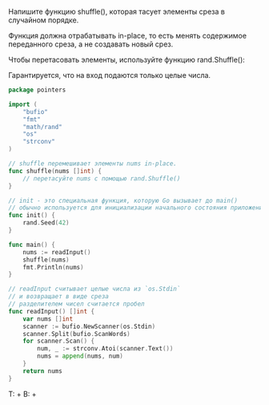 Напишите функцию shuffle(), которая тасует элементы среза в случайном порядке.

Функция должна отрабатывать in-place, то есть менять содержимое переданного среза, а не создавать новый срез.

Чтобы перетасовать элементы, используйте функцию rand.Shuffle():

Гарантируется, что на вход подаются только целые числа.

```go
package pointers

import (
	"bufio"
	"fmt"
	"math/rand"
	"os"
	"strconv"
)

// shuffle перемешивает элементы nums in-place.
func shuffle(nums []int) {
	// перетасуйте nums с помощью rand.Shuffle()
}

// init - это специальная функция, которую Go вызывает до main()
// обычно используется для инициализации начального состояния приложения
func init() {
	rand.Seed(42)
}

func main() {
	nums := readInput()
	shuffle(nums)
	fmt.Println(nums)
}

// readInput считывает целые числа из `os.Stdin`
// и возвращает в виде среза
// разделителем чисел считается пробел
func readInput() []int {
	var nums []int
	scanner := bufio.NewScanner(os.Stdin)
	scanner.Split(bufio.ScanWords)
	for scanner.Scan() {
		num, _ := strconv.Atoi(scanner.Text())
		nums = append(nums, num)
	}
	return nums
}
```

T: +
B: +